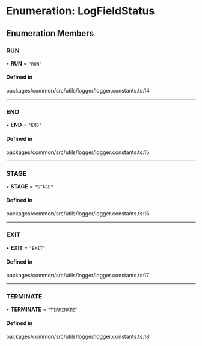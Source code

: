 # Enumeration: LogFieldStatus

## Enumeration Members

### RUN

• **RUN** = ``"RUN"``

#### Defined in

packages/common/src/utils/logger/logger.constants.ts:14

___

### END

• **END** = ``"END"``

#### Defined in

packages/common/src/utils/logger/logger.constants.ts:15

___

### STAGE

• **STAGE** = ``"STAGE"``

#### Defined in

packages/common/src/utils/logger/logger.constants.ts:16

___

### EXIT

• **EXIT** = ``"EXIT"``

#### Defined in

packages/common/src/utils/logger/logger.constants.ts:17

___

### TERMINATE

• **TERMINATE** = ``"TERMINATE"``

#### Defined in

packages/common/src/utils/logger/logger.constants.ts:18

